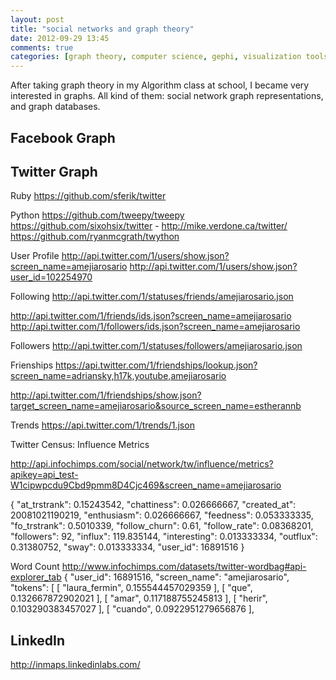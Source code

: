 ```yaml
---
layout: post
title: "social networks and graph theory"
date: 2012-09-29 13:45
comments: true
categories: [graph theory, computer science, gephi, visualization tools, facebook, data mining, social networks]
---
```


After taking graph theory in my Algorithm class at school, I became very interested in graphs. All kind of them: social network graph representations, and graph databases. 

## Facebook Graph



## Twitter Graph
Ruby
https://github.com/sferik/twitter

Python
https://github.com/tweepy/tweepy
https://github.com/sixohsix/twitter - http://mike.verdone.ca/twitter/
https://github.com/ryanmcgrath/twython

User Profile
http://api.twitter.com/1/users/show.json?screen_name=amejiarosario
http://api.twitter.com/1/users/show.json?user_id=102254970

Following 
http://api.twitter.com/1/statuses/friends/amejiarosario.json

http://api.twitter.com/1/friends/ids.json?screen_name=amejiarosario
http://api.twitter.com/1/followers/ids.json?screen_name=amejiarosario

Followers
http://api.twitter.com/1/statuses/followers/amejiarosario.json

Frienships
https://api.twitter.com/1/friendships/lookup.json?screen_name=adriansky,h17k,youtube,amejiarosario

http://api.twitter.com/1/friendships/show.json?target_screen_name=amejiarosario&source_screen_name=estherannb

Trends
https://api.twitter.com/1/trends/1.json

Twitter Census: Influence Metrics

http://api.infochimps.com/social/network/tw/influence/metrics?apikey=api_test-W1cipwpcdu9Cbd9pmm8D4Cjc469&screen_name=amejiarosario

{
  "at_trstrank": 0.15243542,
  "chattiness": 0.026666667,
  "created_at": 20081021190219,
  "enthusiasm": 0.026666667,
  "feedness": 0.053333335,
  "fo_trstrank": 0.5010339,
  "follow_churn": 0.61,
  "follow_rate": 0.08368201,
  "followers": 92,
  "influx": 119.835144,
  "interesting": 0.013333334,
  "outflux": 0.31380752,
  "sway": 0.013333334,
  "user_id": 16891516
}


Word Count
http://www.infochimps.com/datasets/twitter-wordbag#api-explorer_tab
{
  "user_id": 16891516,
  "screen_name": "amejiarosario",
  "tokens": [
    [
      "laura_fermin",
      0.155544457029359
    ],
    [
      "que",
      0.132667872902021
    ],
    [
      "amar",
      0.117188755245813
    ],
    [
      "herir",
      0.103290383457027
    ],
    [
      "cuando",
      0.0922951279656876
    ],

## LinkedIn
http://inmaps.linkedinlabs.com/

